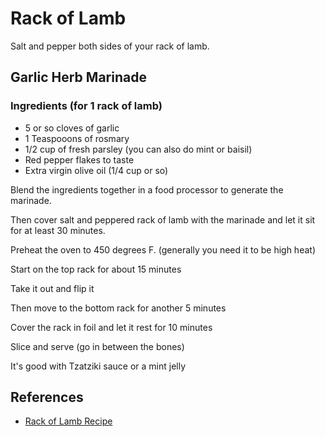 # Rack of Lamb

Salt and pepper both sides of your rack of lamb.

## Garlic Herb Marinade

### Ingredients (for 1 rack of lamb)

- 5 or so cloves of garlic
- 1 Teaspooons of rosmary
- 1/2 cup of fresh parsley (you can also do mint or baisil)
- Red pepper flakes to taste
- Extra virgin olive oil (1/4 cup or so)

Blend the ingredients together in a food processor to generate the marinade.

Then cover salt and peppered rack of lamb with the marinade and let it sit for at least 30 minutes.

Preheat the oven to 450 degrees F. (generally you need it to be high heat)

Start on the top rack for about 15 minutes

Take it out and flip it 

Then move to the bottom rack for another 5 minutes

Cover the rack in foil and let it rest for 10 minutes

Slice and serve (go in between the bones)

It's good with Tzatziki sauce or a mint jelly

## References

- [Rack of Lamb Recipe](https://www.youtube.com/watch?v=czykah3K-hk)
